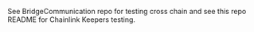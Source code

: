 See BridgeCommunication repo for testing cross chain and see this repo README
for Chainlink Keepers testing.
